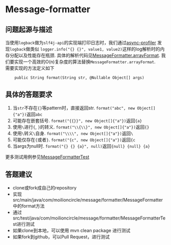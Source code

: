 # Message-formatter

## 问题起源与描述

当使用`logback`做为`slf4j-api`的实现端打印日志时，我们通过[async-profiler](https://github.com/jvm-profiling-tools/async-profiler) 发现`logback`做类似  `logger.info("{} {}", value1, value2)`这样的log解析时的内存分配以及性能存在瓶颈.
具体的解析代码见[MessageFormatter.arrayFormat](https://github.com/qos-ch/slf4j/blob/master/slf4j-api/src/main/java/org/slf4j/helpers/MessageFormatter.java#L179). 我们要实现一个高效的O(n)复杂度的算法替换`MessageFormatter.arrayFormat`.  
需要实现的方法定义如下

```
	public String format(String str, @Nullable Object[] args)
```

## 具体的答题要求

1. 当`str`不存在`{}`等pattern时，直接返回str. `format("abc", new Object[]{"a"})`返回`abc`
2. 可能存在嵌套括号. `format("{{}}", new Object[]{"a"})`返回`{a}`
3. 使用`\`进行`{`, `}`的转义. `format("\\{\\}", new Object[]{"a"})`返回`{}`
3. 使用`\`转义`\`自身. `format("\\\\", new Object[]{"a"})`返回`\`
4. 可能仅存在`{`或者`}`. `format("{c", new Object[]{"a"})`返回`{c`
5. 当args为null时. `format("{} {} {a}", null)`返回`{null} {null} {a}`

更多测试用例参见[MessageFormatterTest](https://github.com/moilioncircle/message-formatter/blob/master/src/test/java/com/moilioncircle/message/formatter/MessageFormatterTest.java)

## 答题建议

* clone或fork成自己的repository
* 实现src/main/java/com/moilioncircle/message/formatter/MessageFormatter中的format方法
* 通过src/test/java/com/moilioncircle/message/formatter/MessageFormatterTest进行测试
* 如果clone到本地，可以使用 mvn clean package 进行测试
* 如果fork到github，可以Pull Request，进行测试